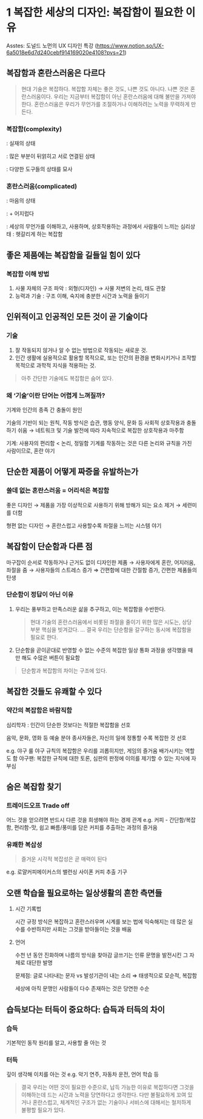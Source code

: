 # 1 복잡한 세상의 디자인: 복잡함이 필요한 이유

Asstes: 도널드 노먼의 UX 디자인 특강 (https://www.notion.so/UX-6a5018e6d7d240cebf914169020e4108?pvs=21)

## 복잡함과 혼란스러움은 다르다

> 현대 기술은 복잡하다. 복잡함 자체는 좋은 것도, 나쁜 것도 아니다. 나쁜 것은 혼란스러움이다. 우리는 지금부터 복잡함이 아닌 혼란스러움에 대해 불만을 가져야 한다. 혼란스러움은 우리가 무언가를 조절하거나 이해하려는 노력을 무력하게 만든다.
> 

### 복잡함(complexity)

: 실재의 상태

: 많은 부분이 뒤얽히고 서로 연결된 상태

: 다양한 도구들의 상태를 묘사

### 혼란스러움(complicated)

: 마음의 상태

: + 어지럽다

: 세상의 무언가를 이해하고, 사용하며, 상호작용하는 과정에서 사람들이 느끼는 심리상태
: 헷갈리게 하는 복잡함

## 좋은 제품에는 복잡함을 길들일 힘이 있다

### 복잡함 이해 방법

1. 사물 자체의 구조 파악
: 외형(디자인) → 사물 저변의 논리, 태도 관찰
2. 능력과 기술
: 구조 이해, 숙지에 충분한 시간과 노력을 들이기

## 인위적이고 인공적인 모든 것이 곧 기술이다

### 기술

1. 잘 작동되지 않거나 알 수 없는 방법으로 작동되는 새로운 것.
2. 인간 생활에 실용적으로 활용할 목적으로, 또는 인간의 환경을 변화시키거나 조작할 목적으로 과학적 지식을 적용하는 것.

> 아주 간단한 기술에도 복잡함은 숨어 있다.
> 

### 왜 ‘기술’이란 단어는 어렵게 느껴질까?

기계와 인간의 종족 간 충돌이 원인

기술의 기반이 되는 원칙, 작동 방식은 습관, 행동 양식, 문화 등 사회적 상호작용과 충돌하기 쉬움
→ 네트워크 및 기술 발전에 따라 지속적으로 복잡한 상호작용과 마주함

기계: 사용자의 편리함 < 논리, 정밀함
기계를 작동하는 것은 다른 논리와 규칙을 가진 사람이므로, 혼란 야기

## 단순한 제품이 어떻게 짜증을 유발하는가

### 쓸데 없는 혼란스러움 = 어리석은 복잡함

좋은 디자인
→ 제품을 가장 이상적으로 사용하기 위해 방해가 되는 요소 제거
→ 세련미를 더함

형편 없는 디자인
→ 혼란스럽고 사용할수록 좌절을 느끼는 시스템 야기

## 복잡함이 단순함과 다른 점

마구잡이 순서로 작동하거나 근거도 없이 디자인한 제품
→ 사용자에게 혼란, 어지러움, 좌절을 줌
→ 사용자들의 스트레스 증가
⇒ 간편함에 대한 간절함 증가, 간편한 제품들의 탄생

### 단순함이 정답이 아닌 이유

1. 우리는 풍부하고 만족스러운 삶을 추구하고, 이는 복잡함을 수반한다.
    
    > 현대 기술의 혼란스러움에서 비롯된 좌절을 줄이기 위한 많은 시도는, 상당 부분 핵심을 빗겨갔다. … 결국 우리는 단순함을 갈구하는 동시에 복잡함을 필요로 한다.
    > 
2. 단순함을 곧이곧대로 반영할 수 없는 수준의 복잡한 일상
통화 과정을 생각했을 때만 해도 수많은 버튼이 필요함

> 단순함과 복잡함의 차이는 구조에 있다.
> 

## 복잡한 것들도 유쾌할 수 있다

### 약간의 복잡함은 바람직함

심리학자
: 인간이 단순한 것보다는 적절한 복잡함을 선호

음악, 문화, 영화 등 예술 분야 종사자들은, 자신의 일에 정통할 수록 복잡한 것 선호

e.g. 야구 룰
야구 규칙의 복잡함은 우리를 괴롭히지만, 게임의 즐거움 배가시키는 역할도 함
야구팬: 복잡한 규칙에 대한 토론, 심판의 판정에 이의를 제기할 수 있는 지식에 자부심

## 숨은 복잡함 찾기

### 트레이드오프 Trade off

어느 것을 얻으려면 반드시 다른 것을 희생해야 하는 경제 관계
e.g. 커피 - 간단함/복잡함, 편리함-맛, 쉽고 빠름/풍미를 담은 커피를 추출하는 과정의 즐거움

### 유쾌한 복삽성

> 즐거운 시각적 복잡성은 곧 매력이 된다
> 

e.g. 로얄커피메이커스의 밸런싱 사이폰 커피 추출 기구

## 오랜 학습을 필요로하는 일상생활의 흔한 측면들

1. 시간 기록법
    
    시간 규정 방식은 복잡하고 혼란스러우며 시계를 보는 법에 익숙해지는 데 많은 실수를 수반하지만 사회는 그것을 받아들이는 것을 배움
    
2. 언어
    
    수천 년 동안 진화하며 나름의 방식을 찾아감
    글쓰기는 인류 문명을 발전시킨 그 자체로 대단한 발명
    
    문제점: 글로 나타내는 문자 vs 발성기관이 내는 소리
    ⇒ 태생적으로 모순적, 복잡함
    
    세상에 아직 문맹인 사람들이 다수 존재하는 것은 당연한 수순
    

## 습득보다는 터득이 중요하다: 습득과 터득의 차이

### 습득

기본적인 동작 원리를 알고, 사용할 줄 아는 것

### 터득

깊이 생각해 이치를 아는 것
e.g. 악기 연주, 자동차 운전, 언어 학습 등

> 결국 우리는 어떤 것이 필요한 수준으로, 납득 가능한 이유로 복잡하다면 그것을 이해하는데 드는 시간과 노력을 당연하다고 생각한다. 다만 불필요하게 꼬여 있거나 혼란스럽고, 체계적인 구조가 없는 기술이나 서비스에 대해서는 철저하게 불평할 필요가 있다.
>